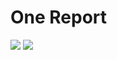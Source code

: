 # One Report
![](https://github.com/TeamTash/one_report/workflows/Python%20package/badge.svg)
![](https://github.com/TeamTash/one_report/workflows/Node%20CI/badge.svg)
